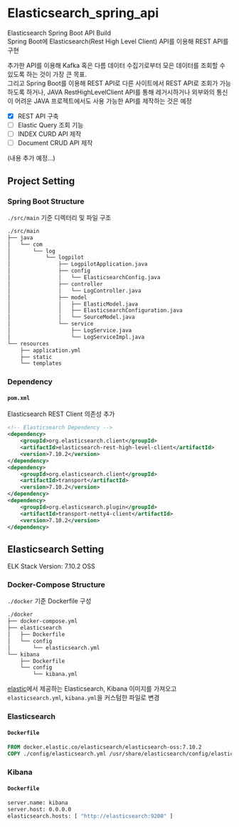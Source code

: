 # Elasticsearch_spring_api
Elasticsearch Spring Boot API Build  
Spring Boot에 Elasticsearch(Rest High Level Client) API를 이용해 REST API를 구현  

추가한 API를 이용해 Kafka 혹은 다름 데이터 수집기로부터 모은 데이터를 조회할 수 있도록 하는 것이 가장 큰 목표.  
그리고 Spring Boot를 이용해 REST API로 다른 사이트에서 REST API로 조회가 가능하도록 하거나, JAVA RestHighLevelClient API를 통해 레거시하거나 외부와의 통신이 어려운 JAVA 프로젝트에서도 사용 가능한 API를 제작하는 것은 예정

- [X] REST API 구축
- [ ] Elastic Query 조회 기능
- [ ] INDEX CURD API 제작
- [ ] Document CRUD API 제작 

(내용 추가 예정...)

## Project Setting
### Spring Boot Structure
`./src/main` 기준 디렉터리 및 파일 구조  
```bash
./src/main
├── java
│   └── com
│       └── log
│           └── logpilot
│               ├── LogpilotApplication.java
│               ├── config
│               │   └── ElasticsearchConfig.java
│               ├── controller
│               │   └── LogController.java
│               ├── model
│               │   ├── ElasticModel.java
│               │   ├── ElasticsearchConfiguration.java
│               │   └── SourceModel.java
│               └── service
│                   ├── LogService.java
│                   └── LogServiceImpl.java
└── resources
    ├── application.yml
    ├── static
    └── templates
```

### Dependency
#### `pom.xml`
Elasticsearch REST Client 의존성 추가  
```xml
<!-- Elasticsearch Dependency -->
<dependency>
    <groupId>org.elasticsearch.client</groupId>
    <artifactId>elasticsearch-rest-high-level-client</artifactId>
    <version>7.10.2</version>
</dependency>
<dependency>
    <groupId>org.elasticsearch.client</groupId>
    <artifactId>transport</artifactId>
    <version>7.10.2</version>
</dependency>
<dependency>
    <groupId>org.elasticsearch.plugin</groupId>
    <artifactId>transport-netty4-client</artifactId>
    <version>7.10.2</version>
</dependency>
```

## Elasticsearch Setting
ELK Stack Version: 7.10.2 OSS

### Docker-Compose Structure
`./docker` 기준 Dockerfile 구성
```bash
./docker
├── docker-compose.yml
├── elasticsearch
│   ├── Dockerfile
│   └── config
│       └── elasticsearch.yml
└── kibana
    ├── Dockerfile
    └── config
        └── kibana.yml
```
[elastic](https://www.docker.elastic.co/r/elasticsearch/elasticsearch-oss)에서 제공하는 Elasticsearch, Kibana 이미지를 가져오고 `elasticsearch.yml`, `kibana.yml`을 커스텀한 파일로 변경

### Elasticsearch
#### `Dockerfile`
```Dockerfile
FROM docker.elastic.co/elasticsearch/elasticsearch-oss:7.10.2
COPY ./config/elasticsearch.yml /usr/share/elasticsearch/config/elasticsearch.yml
```
### Kibana
#### `Dockerfile`
```Dockerfile
server.name: kibana
server.host: 0.0.0.0
elasticsearch.hosts: [ "http://elasticsearch:9200" ]
```
